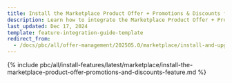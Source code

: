 ```yaml
---
title: Install the Marketplace Product Offer + Promotions & Discounts feature
description: Learn how to integrate the Marketplace Product Offer + Promotions & Discounts feature into a Spryker project.
last_updated: Dec 17, 2024
template: feature-integration-guide-template  
redirect_from:
  - /docs/pbc/all/offer-management/202505.0/marketplace/install-and-upgrade/install-features/install-the-marketplace-product-offer-promotions-and-discounts-feature.html
---
```


{% include pbc/all/install-features/latest/marketplace/install-the-marketplace-product-offer-promotions-and-discounts-feature.md %} <!-- To edit, see /_includes/pbc/all/install-features/latest/marketplace/install-the-marketplace-product-offer-promotions-and-discounts-feature.md -->
